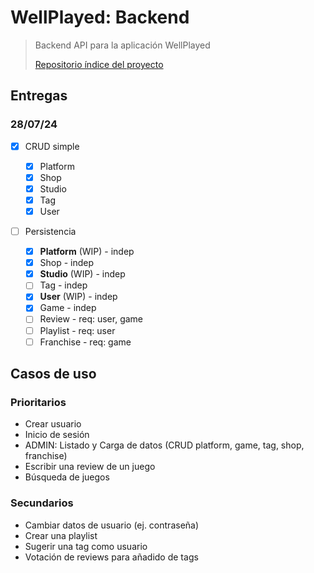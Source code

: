 # WellPlayed: Backend

> Backend API para la aplicación WellPlayed
>
> [Repositorio índice del proyecto](https://github.com/Maig0l/proyecto-dsw)

## Entregas

### 28/07/24

- [x] CRUD simple

  - [x] Platform
  - [x] Shop
  - [x] Studio
  - [x] Tag
  - [x] User

- [ ] Persistencia

  - [x] **Platform** (WIP) - indep
  - [x] Shop - indep
  - [x] **Studio** (WIP) - indep
  - [ ] Tag - indep
  - [x] **User** (WIP) - indep
  - [x] Game - indep
  - [ ] Review - req: user, game
  - [ ] Playlist - req: user
  - [ ] Franchise - req: game

## Casos de uso

### Prioritarios

- Crear usuario
- Inicio de sesión
- ADMIN: Listado y Carga de datos (CRUD platform, game, tag, shop, franchise)
- Escribir una review de un juego
- Búsqueda de juegos

### Secundarios

- Cambiar datos de usuario (ej. contraseña)
- Crear una playlist
- Sugerir una tag como usuario
- Votación de reviews para añadido de tags
